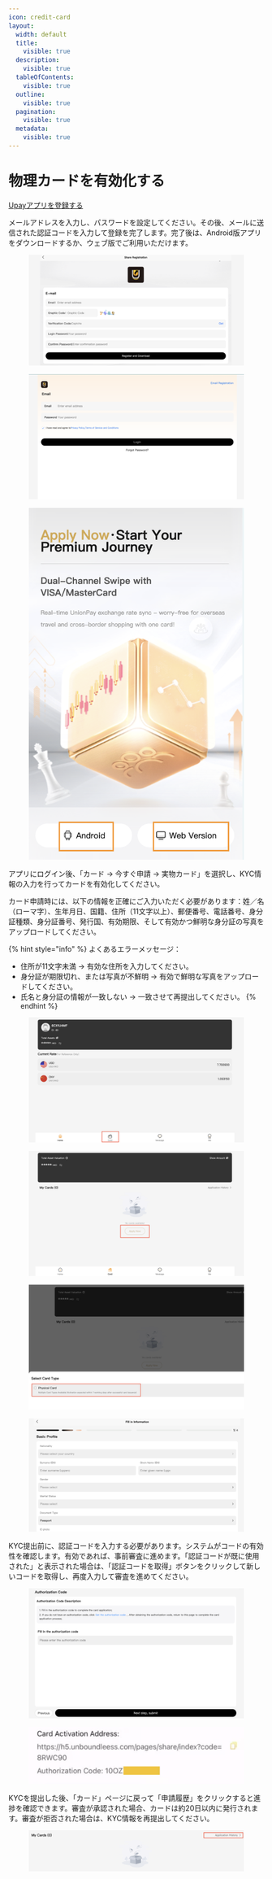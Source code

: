 ```yaml
---
icon: credit-card
layout:
  width: default
  title:
    visible: true
  description:
    visible: true
  tableOfContents:
    visible: true
  outline:
    visible: true
  pagination:
    visible: true
  metadata:
    visible: true
---
```


# 物理カードを有効化する

&#x20;[Upayアプリを登録する](https://h5.unboundleess.com/pages/share/index?code=8RWC90)

メールアドレスを入力し、パスワードを設定してください。その後、メールに送信された認証コードを入力して登録を完了します。完了後は、Android版アプリをダウンロードするか、ウェブ版でご利用いただけます。

<figure><img src="../.gitbook/assets/截屏2025-09-08 20.46.56.png" alt=""><figcaption></figcaption></figure>

<div><figure><img src="../.gitbook/assets/截屏2025-09-08 20.53.10.png" alt=""><figcaption></figcaption></figure> <figure><img src="../.gitbook/assets/截屏2025-09-08 20.51.50.png" alt="" width="563"><figcaption></figcaption></figure></div>

アプリにログイン後、「カード → 今すぐ申請 → 実物カード」を選択し、KYC情報の入力を行ってカードを有効化してください。

カード申請時には、以下の情報を正確にご入力いただく必要があります：姓／名（ローマ字）、生年月日、国籍、住所（11文字以上）、郵便番号、電話番号、身分証種類、身分証番号、発行国、有効期限、そして有効かつ鮮明な身分証の写真をアップロードしてください。

{% hint style="info" %}
よくあるエラーメッセージ：

* 住所が11文字未満 → 有効な住所を入力してください。
* 身分証が期限切れ、または写真が不鮮明 → 有効で鮮明な写真をアップロードしてください。
* 氏名と身分証の情報が一致しない → 一致させて再提出してください。
{% endhint %}

<figure><img src="../.gitbook/assets/截屏2025-09-08 21.05.58.png" alt=""><figcaption></figcaption></figure>

<div><figure><img src="../.gitbook/assets/截屏2025-09-08 21.09.40.png" alt=""><figcaption></figcaption></figure> <figure><img src="../.gitbook/assets/截屏2025-09-08 21.10.20.png" alt=""><figcaption></figcaption></figure> <figure><img src="../.gitbook/assets/截屏2025-09-08 21.11.57.png" alt=""><figcaption></figcaption></figure></div>

KYC提出前に、認証コードを入力する必要があります。システムがコードの有効性を確認します。有効であれば、事前審査に進めます。「認証コードが既に使用された」と表示された場合は、「認証コードを取得」ボタンをクリックして新しいコードを取得し、再度入力して審査を進めてください。

<figure><img src="../.gitbook/assets/截屏2025-09-08 21.34.50.png" alt=""><figcaption></figcaption></figure>

<figure><img src="../.gitbook/assets/截屏2025-09-08 21.44.59.png" alt=""><figcaption></figcaption></figure>

KYCを提出した後、「カード」ページに戻って「申請履歴」をクリックすると進捗を確認できます。審査が承認された場合、カードは約20日以内に発行されます。審査が拒否された場合は、KYC情報を再提出してください。

<figure><img src="../.gitbook/assets/截屏2025-09-08 21.48.30.png" alt=""><figcaption></figcaption></figure>







